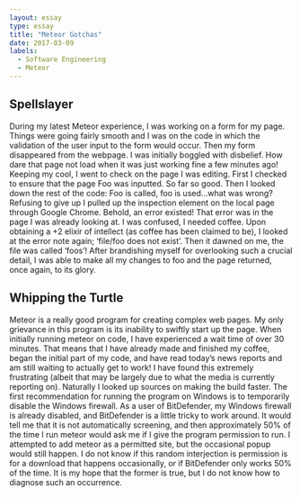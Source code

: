```yaml
---
layout: essay
type: essay
title: "Meteor Gotchas"
date: 2017-03-09
labels:
  - Software Engineering
  - Meteor
---
```




## Spellslayer
During my latest Meteor experience, I was working on a form for my page. Things were going fairly smooth and I was on the code in which the validation of the user input to the form would occur. Then my form disappeared from the webpage. I was initially boggled with disbelief. How dare that page not load when it was just working fine a few minutes ago! Keeping my cool, I went to check on the page I was editing. First I checked to ensure that the page Foo was inputted. So far so good. Then I looked down the rest of the code: Foo is called, foo is used…what was wrong? Refusing to give up I pulled up the inspection element on the local page through Google Chrome. Behold, an error existed! That error was in the page I was already looking at. I was confused, I needed coffee. Upon obtaining a +2 elixir of intellect (as coffee has been claimed to be), I looked at the error note again; ‘file/foo does not exist’. Then it dawned on me, the file was called ‘foos’! After brandishing myself for overlooking such a crucial detail, I was able to make all my changes to foo and the page returned, once again, to its glory.

## Whipping the Turtle
Meteor is a really good program for creating complex web pages. My only grievance in this program is its inability to swiftly start up the page. When initially running meteor on code, I have experienced a wait time of over 30 minutes. That means that I have already made and finished my coffee, began the initial part of my code, and have read today’s news reports and am still waiting to actually get to work! I have found this extremely frustrating (albeit that may be largely due to what the media is currently reporting on). Naturally I looked up sources on making the build faster. The first recommendation for running the program on Windows is to temporarily disable the Windows firewall. As a user of BitDefender, my Windows firewall is already disabled, and BitDefender is a little tricky to work around. It would tell me that it is not automatically screening, and then approximately 50% of the time I run meteor would ask me if I give the program permission to run. I attempted to add meteor as a permitted site, but the occasional popup would still happen. I do not know if this random interjection is permission is for a download that happens occasionally, or if BitDefender only works 50% of the time. It is my hope that the former is true, but I do not know how to diagnose such an occurrence. 
